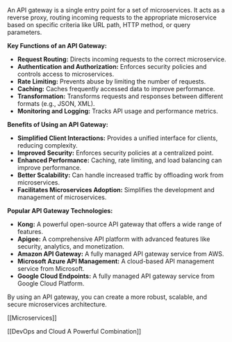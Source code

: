 An API gateway is a single entry point for a set of microservices. It acts as a reverse proxy, routing incoming requests to the appropriate microservice based on specific criteria like URL path, HTTP method, or query parameters.

**Key Functions of an API Gateway:**

- **Request Routing:** Directs incoming requests to the correct microservice.
- **Authentication and Authorization:** Enforces security policies and controls access to microservices.
- **Rate Limiting:** Prevents abuse by limiting the number of requests.
- **Caching:** Caches frequently accessed data to improve performance.
- **Transformation:** Transforms requests and responses between different formats (e.g., JSON, XML).
- **Monitoring and Logging:** Tracks API usage and performance metrics.

**Benefits of Using an API Gateway:**

- **Simplified Client Interactions:** Provides a unified interface for clients, reducing complexity.
- **Improved Security:** Enforces security policies at a centralized point.
- **Enhanced Performance:** Caching, rate limiting, and load balancing can improve performance.
- **Better Scalability:** Can handle increased traffic by offloading work from microservices.
- **Facilitates Microservices Adoption:** Simplifies the development and management of microservices.

**Popular API Gateway Technologies:**

- **Kong:** A powerful open-source API gateway that offers a wide range of features.
- **Apigee:** A comprehensive API platform with advanced features like security, analytics, and monetization.
- **Amazon API Gateway:** A fully managed API gateway service from AWS.
- **Microsoft Azure API Management:** A cloud-based API management service from Microsoft.
- **Google Cloud Endpoints:** A fully managed API gateway service from Google Cloud Platform.

By using an API gateway, you can create a more robust, scalable, and secure microservices architecture.

[[Microservices]]

[[DevOps and Cloud A Powerful Combination]]
